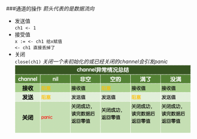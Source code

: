 ###通道的操作
_箭头代表的是数据流向_
- 发送值  
`ch1 <- 1`
- 接受值  
`x := <- ch1 给x赋值`  
`<- ch1 直接丢掉了` 
- 关闭  
`close(ch1)`
_关闭一个未初始化的或已经关闭的channel会引发panic_    
![channel](./assets/channel-1645622455690.png)
